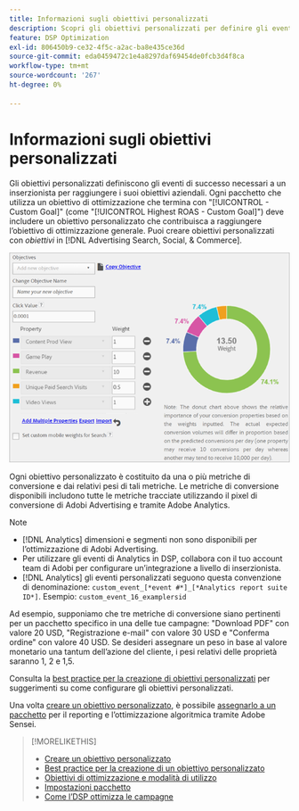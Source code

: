 ```yaml
---
title: Informazioni sugli obiettivi personalizzati
description: Scopri gli obiettivi personalizzati per definire gli eventi di successo in pacchetti ottimizzati per il CPA più basso o il ROAS più alto.
feature: DSP Optimization
exl-id: 806450b9-ce32-4f5c-a2ac-ba8e435ce36d
source-git-commit: eda0459472c1e4a8297daf69454de0fcb3d4f8ca
workflow-type: tm+mt
source-wordcount: '267'
ht-degree: 0%

---
```


# Informazioni sugli obiettivi personalizzati

Gli obiettivi personalizzati definiscono gli eventi di successo necessari a un inserzionista per raggiungere i suoi obiettivi aziendali. Ogni pacchetto che utilizza un obiettivo di ottimizzazione che termina con &quot;[!UICONTROL - Custom Goal]&quot; (come &quot;[!UICONTROL Highest ROAS - Custom Goal]&quot;) deve includere un obiettivo personalizzato che contribuisca a raggiungere l’obiettivo di ottimizzazione generale. Puoi creare obiettivi personalizzati con *obiettivi* in [!DNL Advertising Search, Social, & Commerce].

![obiettivi personalizzati](/help/dsp/assets/objective-goals.png)

Ogni obiettivo personalizzato è costituito da una o più metriche di conversione e dai relativi pesi di tali metriche. Le metriche di conversione disponibili includono tutte le metriche tracciate utilizzando il pixel di conversione di Adobi Advertising e tramite Adobe Analytics.

>[!NOTE]
>
>* [!DNL Analytics] dimensioni e segmenti non sono disponibili per l’ottimizzazione di Adobi Advertising.
>* Per utilizzare gli eventi di Analytics in DSP, collabora con il tuo account team di Adobi per configurare un’integrazione a livello di inserzionista.
>* [!DNL Analytics] gli eventi personalizzati seguono questa convenzione di denominazione: `custom_event_[*event #*]_[*Analytics report suite ID*]`. Esempio: `custom_event_16_examplersid`

Ad esempio, supponiamo che tre metriche di conversione siano pertinenti per un pacchetto specifico in una delle tue campagne: &quot;Download PDF&quot; con valore 20 USD, &quot;Registrazione e-mail&quot; con valore 30 USD e &quot;Conferma ordine&quot; con valore 40 USD. Se desideri assegnare un peso in base al valore monetario una tantum dell’azione del cliente, i pesi relativi delle proprietà saranno 1, 2 e 1,5.

Consulta la [best practice per la creazione di obiettivi personalizzati](custom-goal-best-practices.md) per suggerimenti su come configurare gli obiettivi personalizzati.

Una volta [creare un obiettivo personalizzato](custom-goal-create.md), è possibile [assegnarlo a un pacchetto](/help/dsp/campaign-management/packages/package-settings.md) per il reporting e l’ottimizzazione algoritmica tramite Adobe Sensei.

>[!MORELIKETHIS]
>
>* [Creare un obiettivo personalizzato](custom-goal-create.md)
>* [Best practice per la creazione di un obiettivo personalizzato](custom-goal-best-practices.md)
>* [Obiettivi di ottimizzazione e modalità di utilizzo](optimization-goals.md)
>* [Impostazioni pacchetto](/help/dsp/campaign-management/packages/package-settings.md)
> * [Come l’DSP ottimizza le campagne](optimization-how-dsp-optimizes-campaigns.md)
